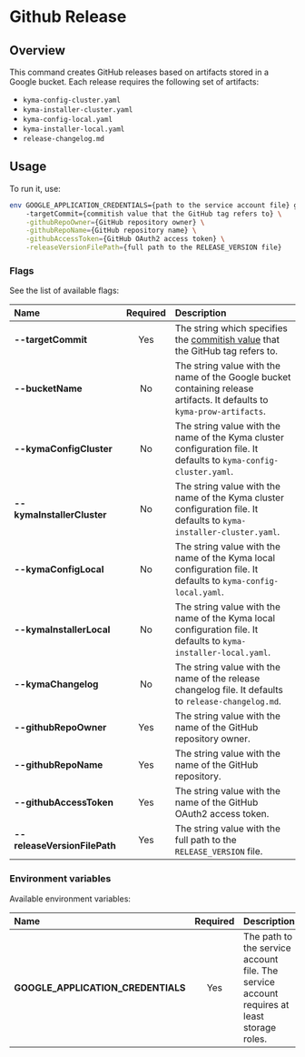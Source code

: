 # Github Release

## Overview

This command creates GitHub releases based on artifacts stored in a Google bucket. Each release requires the following set of artifacts:
- `kyma-config-cluster.yaml`
- `kyma-installer-cluster.yaml`
- `kyma-config-local.yaml`
- `kyma-installer-local.yaml`
- `release-changelog.md`

## Usage

To run it, use:
```bash
env GOOGLE_APPLICATION_CREDENTIALS={path to the service account file} go run main.go \ 
    -targetCommit={commitish value that the GitHub tag refers to} \
    -githubRepoOwner={GitHub repository owner} \
    -githubRepoName={GitHub repository name} \
    -githubAccessToken={GitHub OAuth2 access token} \
    -releaseVersionFilePath={full path to the RELEASE_VERSION file} 
```

### Flags

See the list of available flags:

| Name                           | Required | Description                                                                                          |
| :----------------------------- | :------: | :--------------------------------------------------------------------------------------------------- |
| **--targetCommit**             |   Yes    | The string which specifies the [commitish value](https://developer.github.com/v3/repos/releases/#create-a-release) that the GitHub tag refers to.
| **--bucketName**               |    No    | The string value with the name of the Google bucket containing release artifacts. It defaults to `kyma-prow-artifacts`.
| **--kymaConfigCluster**        |    No    | The string value with the name of the Kyma cluster configuration file. It defaults to `kyma-config-cluster.yaml`.
| **--kymaInstallerCluster**     |    No    | The string value with the name of the Kyma cluster configuration file. It defaults to `kyma-installer-cluster.yaml`.
| **--kymaConfigLocal**          |    No    | The string value with the name of the Kyma local configuration file. It defaults to `kyma-config-local.yaml`.
| **--kymaInstallerLocal**       |    No    | The string value with the name of the Kyma local configuration file. It defaults to `kyma-installer-local.yaml`.
| **--kymaChangelog**            |    No    | The string value with the name of the release changelog file. It defaults to `release-changelog.md`.
| **--githubRepoOwner**          |   Yes    | The string value with the name of the GitHub repository owner.
| **--githubRepoName**           |   Yes    | The string value with the name of the GitHub repository.
| **--githubAccessToken**        |   Yes    | The string value with the name of the GitHub OAuth2 access token.
| **--releaseVersionFilePath**   |   Yes    | The string value with the full path to the `RELEASE_VERSION` file.

### Environment variables

Available environment variables:

| Name                                  | Required | Description                                                                                          |
| :------------------------------------ | :------: | :--------------------------------------------------------------------------------------------------- |
| **GOOGLE_APPLICATION_CREDENTIALS**    |    Yes   | The path to the service account file. The service account requires at least storage roles. |
